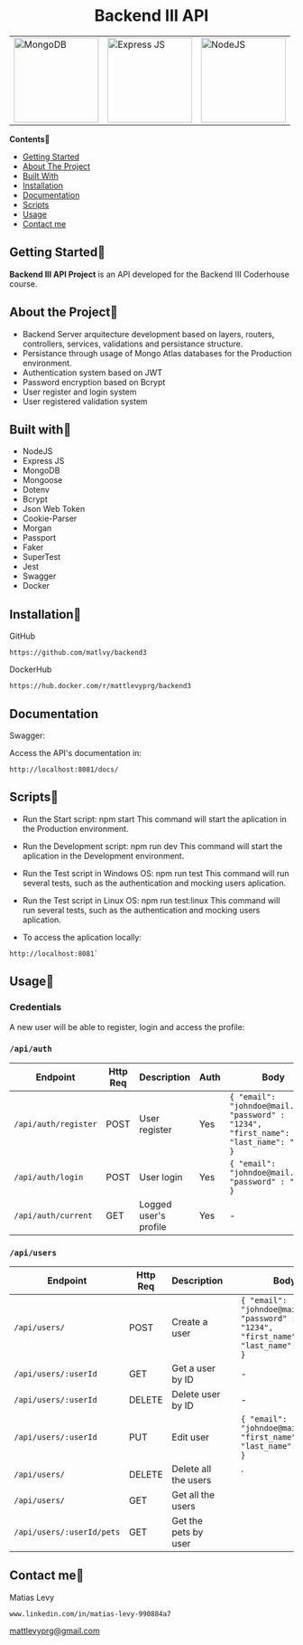 <div align="center">

# Backend III API

<table class="no-border">
  <tr>
    <td><a href="https://github.com/aregtech/areg-sdk/actions/workflows/msbuild.yml" alt="MS Build"><img src="https://amsilabs.com/wp-content/uploads/2021/01/MongoDB-1.jpg" alt="MongoDB" style="width: 150px;"/></a></td>
    <td><a href="https://expressjs.com/es/"><img src="https://adware-technologies.s3.amazonaws.com/uploads/technology/thumbnail/20/express-js.png" alt="Express JS" style="width: 150px;"/></a></td>
        <td><a href="https://github.com/aregtech/areg-sdk/actions/workflows/codeql-analysis.yml"><img src="https://nodejs.org/static/images/logo.svg" alt="NodeJS" style="width: 150px;"/></a></td>
  </tr>
</table>
</div>

**Contents**📌

- [Getting Started](#getting-started)
- [About The Project](#about-the-project)
- [Built With](#built-with)
- [Installation](#installation)
- [Documentation](#documentation)
- [Scripts](#scripts)
- [Usage](#usage)
- [Contact me](#contact-me)

## Getting Started📌

**Backend III API Project** is an API developed for the Backend III Coderhouse course.

## About the Project📌

- Backend Server arquitecture development based on layers, routers, controllers, services, validations and persistance structure.
- Persistance through usage of Mongo Atlas databases for the Production environment.
- Authentication system based on JWT
- Password encryption based on Bcrypt
- User register and login system
- User registered validation system

## Built with📌

- NodeJS
- Express JS
- MongoDB
- Mongoose
- Dotenv
- Bcrypt
- Json Web Token
- Cookie-Parser
- Morgan
- Passport
- Faker
- SuperTest
- Jest
- Swagger
- Docker

## Installation📌

GitHub

```
https://github.com/matlvy/backend3
```

DockerHub

```
https://hub.docker.com/r/mattlevyprg/backend3
```

## Documentation

Swagger:

Access the API's documentation in:

```
http://localhost:8081/docs/
```

## Scripts📌

- Run the Start script: npm start
  This command will start the aplication in the Production environment.

- Run the Development script: npm run dev
  This command will start the aplication in the Development environment.

- Run the Test script in Windows OS: npm run test
  This command will run several tests, such as the authentication and mocking users aplication.

- Run the Test script in Linux OS: npm run test:linux
  This command will run several tests, such as the authentication and mocking users aplication.

- To access the aplication locally:

```
http://localhost:8081`
```

## Usage📌

### Credentials

A new user will be able to register, login and access the profile:

### `/api/auth`

| Endpoint             | Http Req | Description           | Auth | Body                                                                                           |
| -------------------- | -------- | --------------------- | ---- | ---------------------------------------------------------------------------------------------- |
| `/api/auth/register` | POST     | User register         | Yes  | `{ "email": "johndoe@mail.com", "password" : "1234", "first_name": John, "last_name": "Doe" }` |
| `/api/auth/login`    | POST     | User login            | Yes  | `{ "email": "johndoe@mail.com", "password" : "1234" }`                                         |
| `/api/auth/current`  | GET      | Logged user's profile | Yes  | -                                                                                              |

### `/api/users`

| Endpoint                  | Http Req | Description          |     | Body                                                                                           |
| ------------------------- | -------- | -------------------- | --- | ---------------------------------------------------------------------------------------------- |
| `/api/users/`             | POST     | Create a user        |     | `{ "email": "johndoe@mail.com", "password" : "1234", "first_name": John, "last_name": "Doe" }` |
| `/api/users/:userId`      | GET      | Get a user by ID     |     | -                                                                                              |
| `/api/users/:userId`      | DELETE   | Delete user by ID    |     | -                                                                                              |
| `/api/users/:userId`      | PUT      | Edit user            |     | `{ "email": "johndoe@mail.com", "first_name": John, "last_name": "Doe"  }`                     |
| `/api/users/`             | DELETE   | Delete all the users |     | `                                                                                              |
| `/api/users/`             | GET      | Get all the users    |     |                                                                                                |
| `/api/users/:userId/pets` | GET      | Get the pets by user |     |                                                                                                |

## Contact me📌

Matias Levy

```
www.linkedin.com/in/matias-levy-990884a7
```

mattlevyprg@gmail.com
